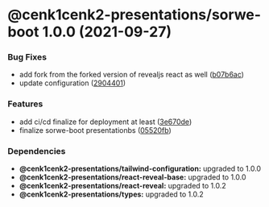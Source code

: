 # @cenk1cenk2-presentations/sorwe-boot 1.0.0 (2021-09-27)

### Bug Fixes

- add fork from the forked version of revealjs react as well ([b07b6ac](https://github.com/cenk1cenk2/react-presentations/commit/b07b6ac1fa04898b9d32924f4a01729dfec5a0ac))
- update configuration ([2904401](https://github.com/cenk1cenk2/react-presentations/commit/290440164734c45862ca829460d06b3a92969546))

### Features

- add ci/cd finalize for deployment at least ([3e670de](https://github.com/cenk1cenk2/react-presentations/commit/3e670debc0701bdeaafeef5a39a4611c265930f8))
- finalize sorwe-boot presentationbs ([05520fb](https://github.com/cenk1cenk2/react-presentations/commit/05520fbfe80c520b7e38bac64376c4ca37347d7a))

### Dependencies

- **@cenk1cenk2-presentations/tailwind-configuration:** upgraded to 1.0.0
- **@cenk1cenk2-presentations/react-reveal-base:** upgraded to 1.0.0
- **@cenk1cenk2-presentations/react-reveal:** upgraded to 1.0.2
- **@cenk1cenk2-presentations/types:** upgraded to 1.0.2
